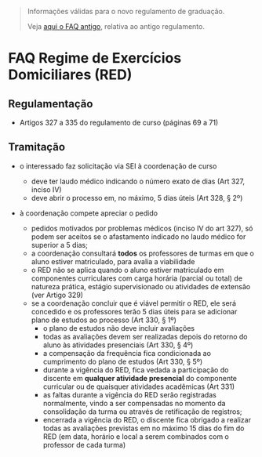 > Informações válidas para o novo regulamento de graduação.
>
> Veja [aqui o FAQ antigo](faq-red-antigo.html), relativa ao antigo regulamento.

# FAQ Regime de Exercícios Domiciliares (RED)

## Regulamentação

- Artigos 327 a 335 do regulamento de curso (páginas 69 a 71)


## Tramitação

- o interessado faz solicitação via SEI à coordenação de curso
  - deve ter laudo médico indicando o número exato de dias (Art
    327, inciso IV)
  - deve abrir o processo em, no máximo, 5 dias úteis (Art 328, § 2º)

- à coordenação compete apreciar o pedido
  - pedidos motivados por problemas médicos (inciso IV do art
    327), só podem ser aceitos se o afastamento indicado no laudo
    médico for superior a 5 dias;
  - a coordenação consultará **todos** os professores de turmas
    em que o aluno estiver matriculado, para avalia a viabilidade
  - o RED não se aplica quando o aluno estiver matriculado em
    componentes curriculares com carga horária (parcial ou total)
    de natureza prática, estágio supervisionado ou atividades de
    extensão (ver Artigo 329)
  - se a coordenação concluir que é viável permitir o RED, ele
    será concedido e os professores terão 5 dias úteis para se
    adicionar plano de estudos ao processo (Art 330, § 1º)
    - o plano de estudos não deve incluir avaliações
    - todas as avaliações devem ser realizadas depois do retorno
      do aluno às atividades presenciais (Art 330, § 4º)
    - a compensação da frequência fica condicionada ao
      cumprimento do plano de estudos (Art 330, § 5º)
    - durante a vigência do RED, fica vedada a participação do discente em
      **qualquer atividade presencial** do componente curricular
      ou de quaisquer atividades acadêmicas (Art 331)
    - as faltas durante a vigência do RED serão registradas
      normalmente, vindo a ser compensadas no momento da
      consolidação da turma ou através de retificação de
      registros;
    - encerrada a vigência do RED, o discente fica obrigado a
      realizar todas as avaliações previstas em no máximo 15 dias
      do fim do RED (em data, horário e local a serem combinados
      com o professor de cada turma)

